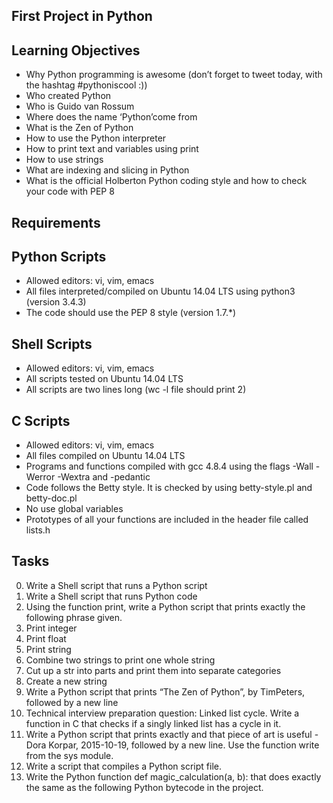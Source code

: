 ## First Project in Python

## Learning Objectives

- Why Python programming is awesome (don’t forget to tweet today, with the hashtag #pythoniscool :))
- Who created Python
- Who is Guido van Rossum
- Where does the name ‘Python’come from
- What is the Zen of Python
- How to use the Python interpreter
- How to print text and variables using print
- How to use strings
- What are indexing and slicing in Python
- What is the official Holberton Python coding style and how to check your code with PEP 8

## Requirements

## Python Scripts

- Allowed editors: vi, vim, emacs
- All files interpreted/compiled on Ubuntu 14.04 LTS using python3 (version 3.4.3)
- The code should use the PEP 8 style (version 1.7.*)

## Shell Scripts

- Allowed editors: vi, vim, emacs
- All scripts tested on Ubuntu 14.04 LTS
- All scripts are two lines long (wc -l file should print 2)

## C Scripts

- Allowed editors: vi, vim, emacs
- All files compiled on Ubuntu 14.04 LTS
- Programs and functions compiled with gcc 4.8.4 using the flags -Wall -Werror -Wextra and -pedantic
- Code follows the Betty style. It is checked by using betty-style.pl and betty-doc.pl
- No use global variables
- Prototypes of all your functions are included in the header file called lists.h

## Tasks

0. Write a Shell script that runs a Python script
1. Write a Shell script that runs Python code
2. Using the function print, write a Python script that prints exactly the following phrase given.
3. Print integer
4. Print float
5. Print string
6. Combine two strings to print one whole string
7. Cut up a str into parts and print them into separate categories
8. Create a new string
9. Write a Python script that prints “The Zen of Python”, by TimPeters, followed by a new line
10. Technical interview preparation question: Linked list cycle. Write a function in C that checks if a singly linked list has a cycle in it.
11. Write a Python script that prints exactly and that piece of art is useful - Dora Korpar, 2015-10-19, followed by a new line. Use the function write from the sys module.
12. Write a script that compiles a Python script file.
13. Write the Python function def magic_calculation(a, b): that does exactly the same as the following Python bytecode in the project.